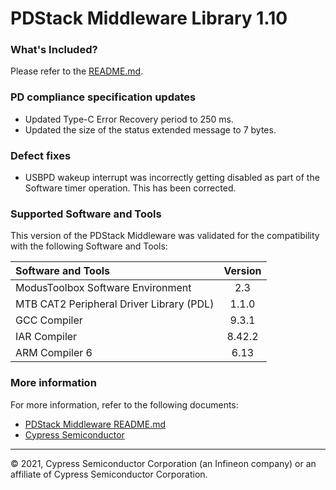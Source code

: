 # PDStack Middleware Library 1.10

### What's Included?
Please refer to the [README.md](./README.md).

### PD compliance specification updates

- Updated Type-C Error Recovery period to 250 ms.
- Updated the size of the status extended message to 7 bytes.

### Defect fixes

- USBPD wakeup interrupt was incorrectly getting disabled as part of the Software timer operation. This has been corrected.


### Supported Software and Tools
This version of the PDStack Middleware was validated for the compatibility with the following Software and Tools:

| Software and Tools                                      | Version |
| :---                                                    | :----:  |
| ModusToolbox Software Environment                       | 2.3     |
| MTB CAT2 Peripheral Driver Library (PDL)                | 1.1.0   |
| GCC Compiler                                            | 9.3.1   |
| IAR Compiler                                            | 8.42.2  |
| ARM Compiler 6                                          | 6.13    |

### More information
For more information, refer to the following documents:
* [PDStack Middleware README.md](./README.md)
* [Cypress Semiconductor](http://www.cypress.com)
  
---
© 2021, Cypress Semiconductor Corporation (an Infineon company) or an affiliate of Cypress Semiconductor Corporation.
